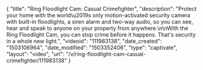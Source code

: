 {
    "title": "Ring Floodlight Cam: Casual Crimefighter",
    "description": "Protect your home with the world\u2019s only motion-activated security camera with built-in floodlights, a siren alarm and two-way audio, so you can see, hear and speak to anyone on your property from anywhere.\n\nWith the Ring Floodlight Cam, you can stop crime before it happens. That's security in a whole new light.",
    "videoid": "111983138",
    "date_created": "1503106964",
    "date_modified": "1503352406",
    "type": "captivate",
    "layout": "video",
    "url": "\/v\/ring-floodlight-cam-casual-crimefighter\/111983138"
}